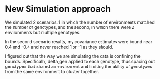 # New Simulation approach

We simulated 2 scenarios. 1 in which the number of environments matched the number of genotypes, and the second, in which there were 2 environments but multiple genotypes. 

In the second scenario results, my covariance estimates were bound near 0.4 and -0.4 and never reached 1 or -1 as they should.

I figured out that the way we are simulating the data is confining the bounds. Specifically, delta_gen applied to each genotype, thus spacing out genotypes that shared an enviroment and limiting the ability of genotypes from the same environment to cluster together. 
